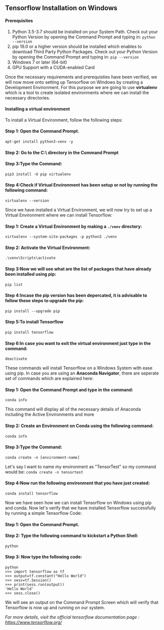 ## <strong>Tensorflow Installation on Windows</strong>

#### <b>Prerequisites</b>
1. Python 3.5-3.7 should be installed on your System Path. Check out your Python Version by opening the Command Prompt and typing in:     ```python --version```
2. pip 19.0 or a higher version should be installed which enables to download Third Party Python Packages. Check out your Python Version by opening the Command Prompt and typing in:
    ```pip --version```
3. Windows 7 or later (64-bit)
4. GPU Support with a CUDA-enabled Card

Once the necessary requirements and prerequisties have been verified, we will now move onto setting up Tensorflow on Windows by creating a Development Environment. For this purpose we are going to use **virtualenv** which is a tool to create isolated environments where we can install the necessary directories.

#### Installing a virtual environment
To install a Virtual Environment, follow the following steps: 
#### <b>Step 1: Open the Command Prompt.</b>
```
apt-get install python3-venv -y
```
#### <b>Step 2: Go to the C:\ directory in the Command Prompt</b>
#### <b>Step 3:Type the Command:</b>
```
pip3 install -U pip virtualenv
```
#### <b>Step 4:Check if Virtual Environment has been setup or not by running the following command:</b>
```
virtualenv --version
```

Since we have installed a Virtual Environment, we will now try to set up a Virtual Environment where we can install Tensorflow: 
#### <b>Step 1: Create a Virtual Environment by making a ```./venv``` directory:</b>
```
virtualenv --system-site-packages -p python3 ./venv
```
#### <b>Step 2: Activate the Virtual Environment:</b>
```
.\venv\Scripts\activate
```
#### <b>Step 3:Now we will see what are the list of packages that have already been installed using pip: </b>
```
pip list
```
#### <b>Step 4:Incase the pip version has been depercated, it is advisable to follow these steps to upgrade the pip:</b>
```
pip install --upgrade pip
```
#### <b>Step 5:To install Tensorflow </b>
```
pip install tensorflow
```
#### <b>Step 6:In case you want to exit the virtual environment just type in the command:</b>
```
deactivate
```


These commands will install Tensorflow on a Windows System with ease using pip. In case you are using an **Anaconda Navigator**, there are seperate set of commands which are explained here: 

#### <b>Step 1: Open the Command Prompt and type in the command:</b>
```
conda info
```
This command will display all of the necessary details of Anaconda including the Active Environments and more
#### <b>Step 2: Create an Environment on Conda using the following command:</b>
```
conda info
```
#### <b>Step 3:Type the Command:</b>
```
conda create -n [environment-name]
```
Let's say I want to name my environment as "TensorTest" so my command would be: 
```conda create -n tensortest```
#### <b>Step 4:Now run the following environment that you have just created:</b>
```
conda install tensorflow
```

Now we have seen how we can install Tensorflow on Windows using pip and conda. Now let's verify that we have installed Tensorflow successfully by running a simple Tensorflow Code: 
#### <b>Step 1: Open the Command Prompt.</b>
#### <b>Step 2: Type the following command to kickstart a Python Shell:</b>
```
python
```
#### <b>Step 3: Now type the following code:</b>
```
python
>>> import tensorflow as tf
>>> output=tf.constant("Hello World")
>>> sess=tf.Session()
>>> print(sess.run(output))
'Hello World'
>>> sess.close()
```
We will see an output on the Command Prompt Screen which will verify that Tensorflow is now up and running on our system.

*For more details, visit the official tensorflow documentation page : https://www.tensorflow.org/*




